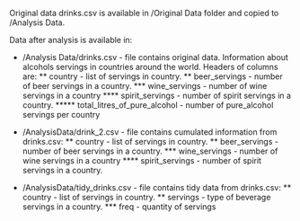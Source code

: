 Original data drinks.csv is available in /Original Data folder and copied to /Analysis Data.

Data after analysis is available in:
* /Analysis Data/drinks.csv - file contains original data. Information about alcohols servings in countries around the world. Headers of columns are:
** country - list of servings in country.
** beer_servings - number of beer servings in a country.
*** wine_servings - number of wine servings in a country 
**** spirit_servings - number of spirit servings in a country.
***** total_litres_of_pure_alcohol - number of pure_alcohol servings per country

* /AnalysisData/drink_2.csv - file contains cumulated information from drinks.csv:
** country - list of servings in country.
** beer_servings - number of beer servings in a country.
*** wine_servings - number of wine servings in a country 
**** spirit_servings - number of spirit servings in a country.

* /AnalysisData/tidy_drinks.csv - file contains tidy data from drinks.csv:
** country - list of servings in country.
** servings - type of beverage servings in a country.
*** freq -  quantity of servings 
